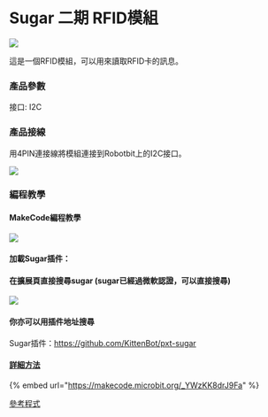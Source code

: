 # Sugar 二期 RFID模組

![](https://kittenbothk.readthedocs.io/en/latest/\_images/display\_render.png)

這是一個RFID模組，可以用來讀取RFID卡的訊息。

### 產品參數

接口: I2C

### 產品接線

用4PIN連接線將模組連接到Robotbit上的I2C接口。

![](https://kittenbothk.readthedocs.io/en/latest/\_images/display\_wire.png)

### 編程教學

#### MakeCode編程教學

![](https://kittenbothk.readthedocs.io/en/latest/\_images/mcbanner15.png)

#### 加載Sugar插件：

#### 在擴展頁直接搜尋sugar (sugar已經過微軟認證，可以直接搜尋)

![](https://kittenbothk.readthedocs.io/en/latest/\_images/sugar\_search.gif)

#### 你亦可以用插件地址搜尋

Sugar插件：https://github.com/KittenBot/pxt-sugar

#### [詳細方法](../../programmingplatforms/makecode/kittenbotandmakecode.md)

{% embed url="https://makecode.microbit.org/_YWzKK8drJ9Fa" %}

[參考程式](https://makecode.microbit.org/\_YWzKK8drJ9Fa)
